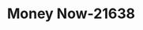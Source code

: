 ---
f_zip-code: 40031
f_state-code: KY
title: Money Now-21638
f_phone: 502-225-0366
f_city-only: La Grange
f_address: 313 La Grange Square Lgr La Grange
f_location-unique-id: '21638'
slug: money-now-21638
updated-on: '2024-05-30T13:46:58.046Z'
created-on: '2024-05-30T13:36:59.803Z'
published-on: '2024-05-30T13:54:32.469Z'
f_city-state: cms/city/la-grange-ky.md
f_company: cms/company/money-now.md
f_state: cms/state/kentucky.md
layout: '[payday-loan].html'
tags: payday-loan
---